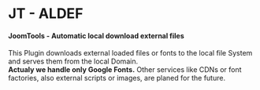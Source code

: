 # JT - ALDEF
#### JoomTools - Automatic local download external files

This Plugin downloads external loaded files or fonts to the local file System and serves them from the local Domain.<br /><strong>Actualy we handle only Google Fonts.</strong> Other services like CDNs or font factories, also external scripts or images, are planed for the future.
